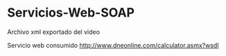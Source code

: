 # Servicios-Web-SOAP
Archivo xml exportado del video


Servicio web consumido 
http://www.dneonline.com/calculator.asmx?wsdl 
